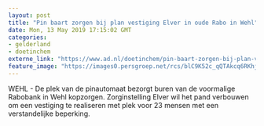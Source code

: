 ```yaml
---
layout: post
title: "Pin baart zorgen bij plan vestiging Elver in oude Rabo in Wehl"
date: Mon, 13 May 2019 17:15:02 GMT
categories: 
- gelderland 
- doetinchem 
externe_link: "https://www.ad.nl/doetinchem/pin-baart-zorgen-bij-plan-vestiging-elver-in-oude-rabo-in-wehl~a4f190e1/"
feature_image: "https://images0.persgroep.net/rcs/blC9K52c_qQTAkcq6RKhjePNiJg/diocontent/148248559/_fitwidth/400/?appId=21791a8992982cd8da851550a453bd7f&quality=0.7"
---
```


WEHL - De plek van de pinautomaat bezorgt buren van de voormalige Rabobank in Wehl kopzorgen. Zorginstelling Elver wil het pand verbouwen om een vestiging te realiseren met plek voor 23 mensen met een verstandelijke beperking.

